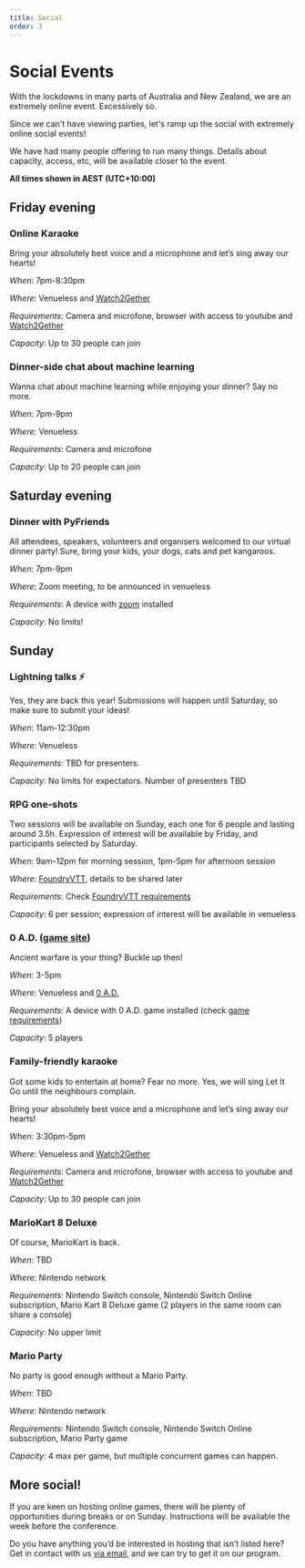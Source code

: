 ```yaml
---
title: Social
order: 3
---
```


# Social Events

With the lockdowns in many parts of Australia and New Zealand, we are an extremely online event. Excessively so.

Since we can't have viewing parties, let's ramp up the social with extremely online social events!

We have had many people offering to run many things. Details about capacity, access, etc, will be available closer to the event.


**All times shown in AEST (UTC+10:00)**



## Friday evening

### Online Karaoke  

Bring your absolutely best voice and a microphone and let’s sing away our hearts!

_When_: 7pm-8:30pm  

_Where_: Venueless and [Watch2Gether](https://w2g.tv)

_Requirements_: Camera and microfone, browser with access to youtube and [Watch2Gether](https://w2g.tv)

_Capacity_: Up to 30 people can join



### Dinner-side chat about machine learning 

Wanna chat about machine learning while enjoying your dinner? Say no more. 

_When_: 7pm-9pm  

_Where_: Venueless

_Requirements_: Camera and microfone

_Capacity_: Up to 20 people can join


## Saturday evening

### Dinner with PyFriends

All attendees, speakers, volunteers and organisers welcomed to our virtual dinner party! Sure, bring your kids, your dogs, cats and pet kangaroos. 

_When_: 7pm-9pm  

_Where_: Zoom meeting, to be announced in venueless

_Requirements_: A device with [zoom](https://zoom.us/download) installed

_Capacity_: No limits! 


## Sunday

### Lightning talks ⚡️

Yes, they are back this year! Submissions will happen until Saturday, so make sure to submit your ideas! 

_When_: 11am-12:30pm

_Where_: Venueless

_Requirements_: TBD for presenters. 

_Capacity_: No limits for expectators. Number of presenters TBD



### RPG one-shots

Two sessions will be available on Sunday, each one for 6 people and lasting around 3.5h. Expression of interest will be available by Friday, and participants selected by Saturday. 

_When_: 9am-12pm for morning session, 1pm-5pm for afternoon session

_Where_: [FoundryVTT](https://foundryvtt.com/), details to be shared later

_Requirements_: Check [FoundryVTT requirements](https://foundryvtt.com/article/requirements/)

_Capacity_: 6 per session; expression of interest will be available in venueless


### 0 A.D. ([game site](https://play0ad.com/))

Ancient warfare is your thing? Buckle up then!

_When_: 3-5pm 

_Where_: Venueless and [0 A.D.](https://play0ad.com/)

_Requirements_: A device with 0 A.D. game installed (check [game requirements](https://play0ad.com/download/))

_Capacity_: 5 players


### Family-friendly karaoke

Got some kids to entertain at home? Fear no more. Yes, we will sing Let It Go until the neighbours complain. 

Bring your absolutely best voice and a microphone and let’s sing away our hearts!

_When_: 3:30pm-5pm  

_Where_: Venueless and [Watch2Gether](https://w2g.tv)

_Requirements_: Camera and microfone, browser with access to youtube and [Watch2Gether](https://w2g.tv)

_Capacity_: Up to 30 people can join


### MarioKart 8 Deluxe

Of course, MarioKart is back. 


_When_: TBD

_Where_: Nintendo network

_Requirements_: Nintendo Switch console, Nintendo Switch Online subscription, Mario Kart 8 Deluxe game (2 players in the same room can share a console)

_Capacity_: No upper limit


### Mario Party

No party is good enough without a Mario Party. 

_When_: TBD

_Where_: Nintendo network

_Requirements_: Nintendo Switch console, Nintendo Switch Online subscription, Mario Party game

_Capacity_: 4 max per game, but multiple concurrent games can happen. 



## More social!

If you are keen on hosting online games, there will be plenty of opportunities during breaks or on Sunday. Instructions will be available the week before the conference. 

Do you have anything you’d be interested in hosting that isn’t listed here? Get in contact with us [via email](mailto:contact@pycon.org.au), and we can try to get it on our program. 